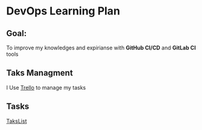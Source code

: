# DevOps Learning Plan

## Goal: 

To improve my knowledges and expirianse with **GitHub CI/CD** and **GitLab CI** tools

## Taks Managment

I Use [Trello](trello.com) to manage my tasks

## Tasks

[TaksList](./Tasks.md)
